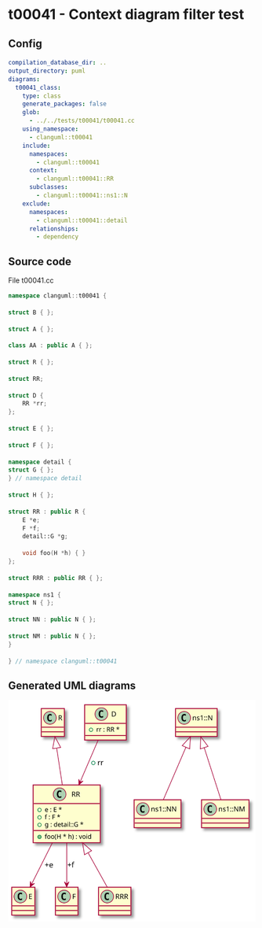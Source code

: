 # t00041 - Context diagram filter test
## Config
```yaml
compilation_database_dir: ..
output_directory: puml
diagrams:
  t00041_class:
    type: class
    generate_packages: false
    glob:
      - ../../tests/t00041/t00041.cc
    using_namespace:
      - clanguml::t00041
    include:
      namespaces:
        - clanguml::t00041
      context:
        - clanguml::t00041::RR
      subclasses:
        - clanguml::t00041::ns1::N
    exclude:
      namespaces:
        - clanguml::t00041::detail
      relationships:
        - dependency
```
## Source code
File t00041.cc
```cpp
namespace clanguml::t00041 {

struct B { };

struct A { };

class AA : public A { };

struct R { };

struct RR;

struct D {
    RR *rr;
};

struct E { };

struct F { };

namespace detail {
struct G { };
} // namespace detail

struct H { };

struct RR : public R {
    E *e;
    F *f;
    detail::G *g;

    void foo(H *h) { }
};

struct RRR : public RR { };

namespace ns1 {
struct N { };

struct NN : public N { };

struct NM : public N { };
}

} // namespace clanguml::t00041

```
## Generated UML diagrams
![t00041_class](./t00041_class.svg "Context diagram filter test")
